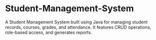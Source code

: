 # Student-Management-System
A Student Management System built using Java for managing student records, courses, grades, and attendance. It features CRUD operations, role-based access, and generates reports.
